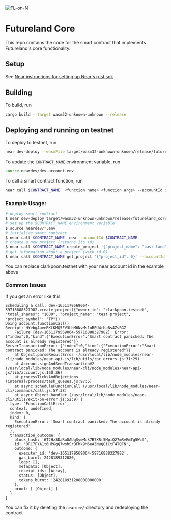 ![FL-on-N](http://futureland.live/wp-content/uploads/2022/05/NEAR-futureland.png)

# Futureland Core
This repo contains the code for the smart contract that implements Futureland's core functionality.

## Setup
See [Near instructions for setting up Near's rust sdk](https://docs.near.org/docs/develop/contracts/rust/intro)

## Building
To build, run
```bash
cargo build --target wasm32-unknown-unknown --release
```

## Deploying and running on testnet
To deploy to testnet, run

```bash
near dev-deploy --wasmFile target/wasm32-unknown-unknown/release/futureland_core.wasm
```

To update the `CONTRACT_NAME` environment variable, run
```bash
source neardev/dev-account.env
```

To call a smart contract function, run
```bash
near call $CONTRACT_NAME  <function name> <function args> --accountId $CONTRACT_NAME
```

### Example Usage:
```bash
# deploy smart contract
$ near dev-deploy target/wasm32-unknown-unknown/release/futureland_core.wasm
# set up the $CONTRACT_NAME environment variable
$ source neardev/*.env
# initialize smart contract
$ near call $CONTRACT_NAME  new --accountId $CONTRACT_NAME
# create a new project (returns its id)
$ near call $CONTRACT_NAME create_project '{"project_name": "past land", "project_description": "the opposite of futureland"}' --accountId clarkpoon.testnet
# get information about a project (with id 0)
$ near call $CONTRACT_NAME get_project '{"project_id": 0}' --accountId clarkpoon.testnet
```
You can replace clarkpoon.testnet with your near account id in the example above

### Common Issues

If you get an error like this
```
Scheduling a call: dev-1651179569064-59716888327982.create_project({"owner_id": "clarkpoon.testnet", "total_shares": "1000", "project_name": "test project", "project_symbol": "TP"})
Doing account.functionCall()
Receipt: HYebgAuveRKLKMQ5FV3LhM6NvMs1oBPU4rha8s4ZsBGZ
	Failure [dev-1651179569064-59716888327982]: Error: {"index":0,"kind":{"ExecutionError":"Smart contract panicked: The account is already registered"}}
ServerTransactionError: {"index":0,"kind":{"ExecutionError":"Smart contract panicked: The account is already registered"}}
    at Object.parseResultError (/usr/local/lib/node_modules/near-cli/node_modules/near-api-js/lib/utils/rpc_errors.js:31:29)
    at Account.signAndSendTransactionV2 (/usr/local/lib/node_modules/near-cli/node_modules/near-api-js/lib/account.js:160:36)
    at processTicksAndRejections (internal/process/task_queues.js:97:5)
    at async scheduleFunctionCall (/usr/local/lib/node_modules/near-cli/commands/call.js:57:38)
    at async Object.handler (/usr/local/lib/node_modules/near-cli/utils/exit-on-error.js:52:9) {
  type: 'FunctionCallError',
  context: undefined,
  index: 0,
  kind: {
    ExecutionError: 'Smart contract panicked: The account is already registered'
  },
  transaction_outcome: {
    block_hash: '6T2Hz3DaRu8AUqSywMdk7B7XRr5MpiQ27mRvEmTg5Wcf',
    id: 'BRC7FYA1t6HPGgQ7wohSrBFhk9M6eAZNuQGiCtF4TQFN',
    outcome: {
      executor_id: 'dev-1651179569064-59716888327982',
      gas_burnt: 2428189312080,
      logs: [],
      metadata: [Object],
      receipt_ids: [Array],
      status: [Object],
      tokens_burnt: '242818931208000000000'
    },
    proof: [ [Object] ]
  }
}
```
You can fix it by deleting the `neardev/` directory and redeploying the contract

